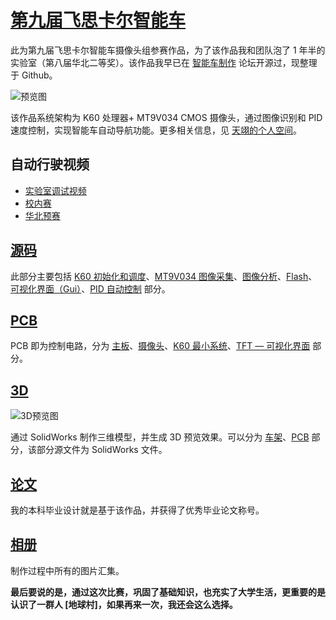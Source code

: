 # [第九届飞思卡尔智能车](https://www.fanhaobai.com)

此为第九届飞思卡尔智能车摄像头组参赛作品，为了该作品我和团队泡了 1 年半的实验室（第八届华北二等奖）。该作品我早已在 [智能车制作](http://www.znczz.com) 论坛开源过，现整理于 Github。

![预览图](https://github.com/fan-haobai/smart-car-freescale/blob/master/三维模型预览.png)

该作品系统架构为 K60 处理器+ MT9V034 CMOS 摄像头，通过图像识别和 PID 速度控制，实现智能车自动导航功能。更多相关信息，见 [天翊的个人空间](http://www.znczz.com/home.php?mod=space&uid=125200&do=album&id=1777)。

## 自动行驶视频

* [实验室调试视频](https://v.youku.com/v_show/id_XODE0NTg2NzY4.html)
* [校内赛](https://v.youku.com/v_show/id_XOTI0NzM1NDM2.html)
* [华北预赛](https://v.youku.com/v_show/id_XODUxOTU1OTY0.html)

## [源码](https://github.com/fan-haobai/smart-car-freescale/blob/master/src)

此部分主要包括 [K60 初始化和调度](https://github.com/fan-haobai/smart-car-freescale/blob/master/src/project/Init.c)、[MT9V034 图像采集](https://github.com/fan-haobai/smart-car-freescale/blob/master/src/project/MT9V034.c)、[图像分析](https://github.com/fan-haobai/smart-car-freescale/blob/master/src/project/Analyze.c)、[Flash](https://github.com/fan-haobai/smart-car-freescale/blob/master/src/project/Flash.c)、[可视化界面（Gui）](https://github.com/fan-haobai/smart-car-freescale/blob/master/src/project/Gui.c)、[PID 自动控制](https://github.com/fan-haobai/smart-car-freescale/blob/master/src/project/Control.c) 部分。

## [PCB](https://github.com/fan-haobai/smart-car-freescale/blob/master/pcb)

PCB 即为控制电路，分为 [主板](https://github.com/fan-haobai/smart-car-freescale/blob/master/pcb/主板__V1.0.PDF)、[摄像头](https://github.com/fan-haobai/smart-car-freescale/blob/master/pcb/摄像头.PDF)、[K60 最小系统](https://github.com/fan-haobai/smart-car-freescale/blob/master/pcb/K60最小系统.PDF)、[TFT — 可视化界面](https://github.com/fan-haobai/smart-car-freescale/blob/master/pcb/1.8-TFT-128x160.PDF) 部分。

## [3D](https://github.com/fan-haobai/smart-car-freescale/tree/master/3D)

![3D预览图](https://github.com/fan-haobai/smart-car-freescale/blob/master/solidworkds.png)

通过 SolidWorks 制作三维模型，并生成 3D 预览效果。可以分为 [车架](https://github.com/fan-haobai/smart-car-freescale/blob/master/3D/车架部分.png)、[PCB](https://github.com/fan-haobai/smart-car-freescale/blob/master/3D/PCB.png) 部分，该部分源文件为 SolidWorks 文件。

## [论文](https://github.com/fan-haobai/smart-car-freescale/tree/master/paper)

我的本科毕业设计就是基于该作品，并获得了优秀毕业论文称号。

## [相册](https://github.com/fan-haobai/smart-car-freescale/tree/master/photos)

制作过程中所有的图片汇集。

**最后要说的是，通过这次比赛，巩固了基础知识，也充实了大学生活，更重要的是认识了一群人 [地球村]，如果再来一次，我还会这么选择。**
